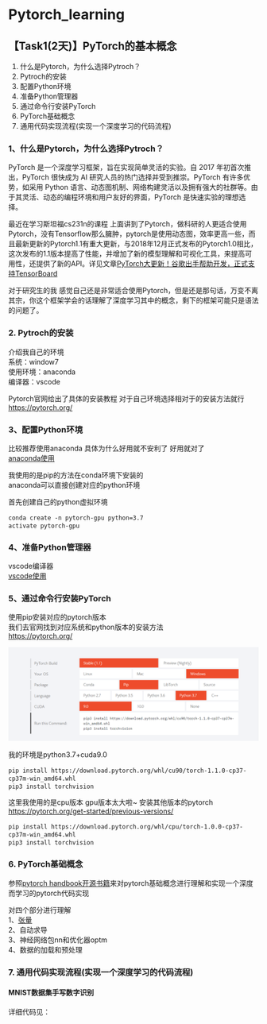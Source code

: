 # Pytorch_learning
## 【Task1(2天)】PyTorch的基本概念

1. 什么是Pytorch，为什么选择Pytroch？
2. Pytroch的安装
3. 配置Python环境
4. 准备Python管理器
5. 通过命令行安装PyTorch
6. PyTorch基础概念
7. 通用代码实现流程(实现一个深度学习的代码流程)

### 1、什么是Pytorch，为什么选择Pytroch？
PyTorch 是一个深度学习框架，旨在实现简单灵活的实验。自 2017 年初首次推出，PyTorch 很快成为 AI 研究人员的热门选择并受到推崇。PyTorch 有许多优势，如采用 Python 语言、动态图机制、网络构建灵活以及拥有强大的社群等。由于其灵活、动态的编程环境和用户友好的界面，PyTorch 是快速实验的理想选择。  

最近在学习斯坦福cs231n的课程 上面讲到了Pytorch，做科研的人更适合使用Pytorch，没有Tensorflow那么臃肿，pytorch是使用动态图，效率更高一些，而且最新更新的Pytorch1.1有重大更新，与2018年12月正式发布的Pytorch1.0相比，这次发布的1.1版本提高了性能，并增加了新的模型理解和可视化工具，来提高可用性，还提供了新的API。详见文章[PyTorch大更新！谷歌出手帮助开发，正式支持TensorBoard](https://mp.weixin.qq.com/s/nLe4EPg_y6hX4TrYvTsgmw)  

对于研究生的我 感觉自己还是非常适合使用Pytorch，但是还是那句话，万变不离其宗，你这个框架学会的话理解了深度学习其中的概念，剩下的框架可能只是语法的问题了。

### 2. Pytroch的安装
介绍我自己的环境   
系统：window7  
使用环境：anaconda  
编译器：vscode 

Pytorch官网给出了具体的安装教程 对于自己环境选择相对于的安装方法就行
https://pytorch.org/
### 3、配置Python环境
比较推荐使用anaconda 具体为什么好用就不安利了 好用就对了  
[anaconda使用](https://www.jianshu.com/p/2f3be7781451)

我使用的是pip的方法在conda环境下安装的  
anaconda可以直接创建对应的python环境

首先创建自己的python虚拟环境
```
conda create -n pytorch-gpu python=3.7
activate pytorch-gpu
```



### 4、准备Python管理器
vscode编译器  
[vscode使用](https://www.jianshu.com/p/11554732b323)

### 5、通过命令行安装PyTorch

使用pip安装对应的pytorch版本  
我们去官网找到对应系统和python版本的安装方法  
https://pytorch.org/

![](../img/1_1.png)

我的环境是python3.7+cuda9.0
```
pip install https://download.pytorch.org/whl/cu90/torch-1.1.0-cp37-cp37m-win_amd64.whl
pip3 install torchvision
```
这里我使用的是cpu版本 gpu版本太大啦~ 安装其他版本的pytorch https://pytorch.org/get-started/previous-versions/
```
pip install https://download.pytorch.org/whl/cpu/torch-1.0.0-cp37-cp37m-win_amd64.whl
pip3 install torchvision
```

### 6. PyTorch基础概念
参照[pytorch handbook开源书籍](https://github.com/zergtant/pytorch-handbook)来对pytorch基础概念进行理解和实现一个深度而学习的pytorch代码实现  

对四个部分进行理解  
1、[张量](https://github.com/xiaoming3526/Pytorch_learning/)   
2、自动求导  
3、神经网络包nn和优化器optm  
4、数据的加载和预处理  



### 7. 通用代码实现流程(实现一个深度学习的代码流程) 
#### MNIST数据集手写数字识别
详细代码见：

